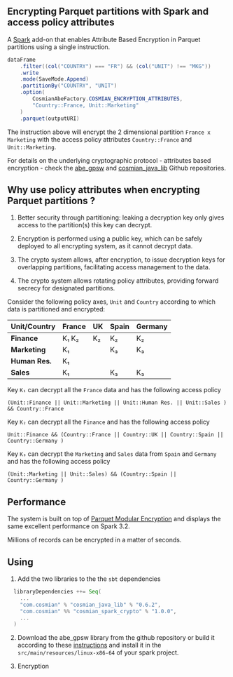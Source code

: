 
## Encrypting Parquet partitions with Spark and access policy attributes

A [Spark](https://spark.apache.org/) add-on that enables Attribute Based Encryption in Parquet partitions using a single instruction.


```java
dataFrame
    .filter((col("COUNTRY") === "FR") && (col("UNIT") !== "MKG"))
    .write
    .mode(SaveMode.Append)
    .partitionBy("COUNTRY", "UNIT")
    .option(
        CosmianAbeFactory.COSMIAN_ENCRYPTION_ATTRIBUTES,
        "Country::France, Unit::Marketing"
    )
    .parquet(outputURI)
```

The instruction above will encrypt the 2 dimensional partition `France x Marketing` with the access policy attributes `Country::France` and `Unit::Marketing`.

For details on the underlying cryptographic protocol - attributes based encryption - check the [abe_gpsw](https://github.com/Cosmian/abe_gpsw/) and [cosmian_java_lib](https://github.com/Cosmian/cosmian_java_lib) Github repositories.


## Why use policy attributes when encrypting Parquet partitions ?

1. Better security through partitioning: leaking a decryption key only gives access to the partition(s) this key can decrypt.

2. Encryption is performed using a public key, which can be safely deployed to all encrypting system, as it cannot decrypt data.

3. The crypto system allows, after encryption, to issue decryption keys for overlapping partitions, facilitating access management to the data.

4. The crypto system allows rotating policy attributes, providing forward secrecy for designated partitions.

Consider the following policy axes, `Unit` and `Country` according to which data is partitioned and encrypted:


 Unit/Country  | France |   UK   |  Spain  |  Germany  |
 --------------|--------|--------|---------|-----------|
 **Finance**   |  K₁ K₂ |   K₂   |    K₂   |    K₂     |
 **Marketing** |  K₁    |        |    K₃   |    K₃     |
 **Human Res.**|  K₁    |        |         |           |
 **Sales**     |  K₁    |        |    K₃   |    K₃     |


Key `K₁` can decrypt all the `France` data and has the following access policy
``` 
(Unit::Finance || Unit::Marketing || Unit::Human Res. || Unit::Sales ) && Country::France 
```

Key `K₂` can decrypt all the `Finance` and has the following access policy
``` 
Unit::Finance && (Country::France || Country::UK || Country::Spain || Country::Germany )
```

Key `K₃` can decrypt the `Marketing` and `Sales` data from `Spain` and `Germany` and has the following access policy
``` 
(Unit::Marketing || Unit::Sales) && (Country::Spain || Country::Germany )
```

## Performance

The system is built on top of [Parquet Modular Encryption](https://github.com/apache/parquet-format/blob/master/Encryption.md) and displays the same excellent performance on Spark 3.2.

Millions of records can be encrypted in a matter of seconds.


## Using

1. Add the two libraries to the the `sbt` dependencies

```scala
  libraryDependencies ++= Seq(
    ...
    "com.cosmian" % "cosmian_java_lib" % "0.6.2",
    "com.cosmian" %% "cosmian_spark_crypto" % "1.0.0",
    ...
  )
```

2. Download the abe_gpsw library from the github repository or build it according to these [instructions](https://github.com/Cosmian/cosmian_java_lib#building-the-the-abe-gpsw-native-lib) and install it in the `src/main/resources/linux-x86-64` of your spark project.  


3. Encryption




